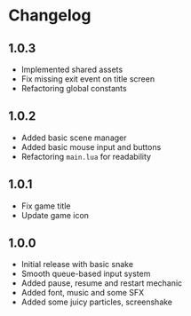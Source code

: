 # Changelog

## 1.0.3

- Implemented shared assets
- Fix missing exit event on title screen
- Refactoring global constants

## 1.0.2

- Added basic scene manager
- Added basic mouse input and buttons
- Refactoring `main.lua` for readability

## 1.0.1

- Fix game title
- Update game icon

## 1.0.0

- Initial release with basic snake
- Smooth queue-based input system
- Added pause, resume and restart mechanic
- Added font, music and some SFX
- Added some juicy particles, screenshake
